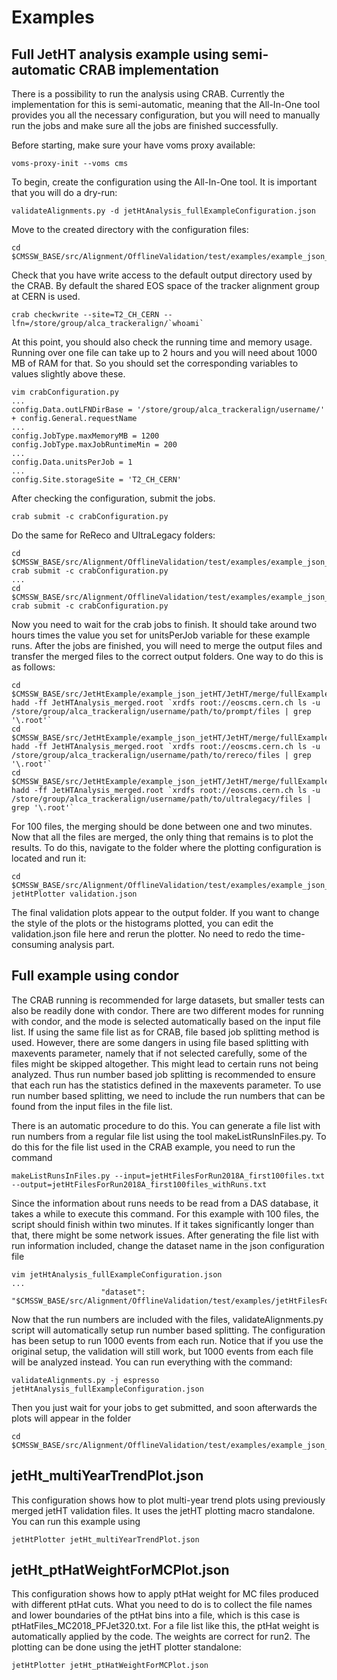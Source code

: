 # Examples

## Full JetHT analysis example using semi-automatic CRAB implementation

There is a possibility to run the analysis using CRAB. Currently the implementation for this is semi-automatic, meaning that the All-In-One tool provides you all the necessary configuration, but you will need to manually run the jobs and make sure all the jobs are finished successfully.

Before starting, make sure your have voms proxy available:

```
voms-proxy-init --voms cms
```

To begin, create the configuration using the All-In-One tool. It is important that you will do a dry-run:

```
validateAlignments.py -d jetHtAnalysis_fullExampleConfiguration.json
```

Move to the created directory with the configuration files:

```
cd $CMSSW_BASE/src/Alignment/OfflineValidation/test/examples/example_json_jetHT/JetHT/single/fullExample/prompt
```

Check that you have write access to the default output directory used by the CRAB. By default the shared EOS space of the tracker alignment group at CERN is used.

```
crab checkwrite --site=T2_CH_CERN --lfn=/store/group/alca_trackeralign/`whoami`
```

At this point, you should also check the running time and memory usage. Running over one file can take up to 2 hours and you will need about 1000 MB of RAM for that. So you should set the corresponding variables to values slightly above these.

```
vim crabConfiguration.py
...
config.Data.outLFNDirBase = '/store/group/alca_trackeralign/username/' + config.General.requestName
...
config.JobType.maxMemoryMB = 1200
config.JobType.maxJobRuntimeMin = 200
...
config.Data.unitsPerJob = 1
...
config.Site.storageSite = 'T2_CH_CERN'
```

After checking the configuration, submit the jobs.

```
crab submit -c crabConfiguration.py
```

Do the same for ReReco and UltraLegacy folders:

```
cd $CMSSW_BASE/src/Alignment/OfflineValidation/test/examples/example_json_jetHT/JetHT/single/fullExample/rereco
crab submit -c crabConfiguration.py
...
cd $CMSSW_BASE/src/Alignment/OfflineValidation/test/examples/example_json_jetHT/JetHT/single/fullExample/ultralegacy
crab submit -c crabConfiguration.py
```

Now you need to wait for the crab jobs to finish. It should take around two hours times the value you set for unitsPerJob variable for these example runs. After the jobs are finished, you will need to merge the output files and transfer the merged files to the correct output folders. One way to do this is as follows:

```
cd $CMSSW_BASE/src/JetHtExample/example_json_jetHT/JetHT/merge/fullExample/prompt
hadd -ff JetHTAnalysis_merged.root `xrdfs root://eoscms.cern.ch ls -u /store/group/alca_trackeralign/username/path/to/prompt/files | grep '\.root'`
cd $CMSSW_BASE/src/JetHtExample/example_json_jetHT/JetHT/merge/fullExample/rereco
hadd -ff JetHTAnalysis_merged.root `xrdfs root://eoscms.cern.ch ls -u /store/group/alca_trackeralign/username/path/to/rereco/files | grep '\.root'`
cd $CMSSW_BASE/src/JetHtExample/example_json_jetHT/JetHT/merge/fullExample/ultralegacy
hadd -ff JetHTAnalysis_merged.root `xrdfs root://eoscms.cern.ch ls -u /store/group/alca_trackeralign/username/path/to/ultralegacy/files | grep '\.root'`
```

For 100 files, the merging should be done between one and two minutes. Now that all the files are merged, the only thing that remains is to plot the results. To do this, navigate to the folder where the plotting configuration is located and run it:

```
cd $CMSSW_BASE/src/Alignment/OfflineValidation/test/examples/example_json_jetHT/JetHT/plot/fullExample
jetHtPlotter validation.json
```

The final validation plots appear to the output folder. If you want to change the style of the plots or the histograms plotted, you can edit the validation.json file here and rerun the plotter. No need to redo the time-consuming analysis part.

## Full example using condor

The CRAB running is recommended for large datasets, but smaller tests can also be readily done with condor. There are two different modes for running with condor, and the mode is selected automatically based on the input file list. If using the same file list as for CRAB, file based job splitting method is used. However, there are some dangers in using file based splitting with maxevents parameter, namely that if not selected carefully, some of the files might be skipped altogether. This might lead to certain runs not being analyzed. Thus run number based job splitting is recommended to ensure that each run has the statistics defined in the maxevents parameter. To use run number based splitting, we need to include the run numbers that can be found from the input files in the file list.

There is an automatic procedure to do this. You can generate a file list with run numbers from a regular file list using the tool makeListRunsInFiles.py. To do this for the file list used in the CRAB example, you need to run the command

```
makeListRunsInFiles.py --input=jetHtFilesForRun2018A_first100files.txt --output=jetHtFilesForRun2018A_first100files_withRuns.txt
```

Since the information about runs needs to be read from a DAS database, it takes a while to execute this command. For this example with 100 files, the script should finish within two minutes. If it takes significantly longer than that, there might be some network issues. After generating the file list with run information included, change the dataset name in the json configuration file

```
vim jetHtAnalysis_fullExampleConfiguration.json
...
                    "dataset": "$CMSSW_BASE/src/Alignment/OfflineValidation/test/examples/jetHtFilesForRun2018A_first100files_withRuns.txt",
```

Now that the run numbers are included with the files, validateAlignments.py script will automatically setup run number based splitting. The configuration has been setup to run 1000 events from each run. Notice that if you use the original setup, the validation will still work, but 1000 events from each file will be analyzed instead. You can run everything with the command:

```
validateAlignments.py -j espresso jetHtAnalysis_fullExampleConfiguration.json
```

Then you just wait for your jobs to get submitted, and soon afterwards the plots will appear in the folder

```
cd $CMSSW_BASE/src/Alignment/OfflineValidation/test/examples/example_json_jetHT/JetHT/plot/fullExample/output
```

## jetHt_multiYearTrendPlot.json

This configuration shows how to plot multi-year trend plots using previously merged jetHT validation files. It uses the jetHT plotting macro standalone. You can run this example using

```
jetHtPlotter jetHt_multiYearTrendPlot.json
```

## jetHt_ptHatWeightForMCPlot.json

This configuration shows how to apply ptHat weight for MC files produced with different ptHat cuts. What you need to do is to collect the file names and lower boundaries of the ptHat bins into a file, which is this case is ptHatFiles_MC2018_PFJet320.txt. For a file list like this, the ptHat weight is automatically applied by the code. The weights are correct for run2. The plotting can be done using the jetHT plotter standalone:

```
jetHtPlotter jetHt_ptHatWeightForMCPlot.json
```
